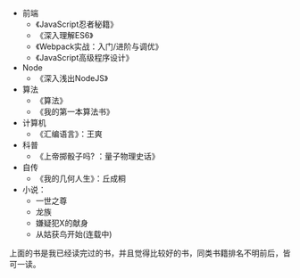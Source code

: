 - 前端
  - 《JavaScript忍者秘籍》
  - 《深入理解ES6》
  - 《Webpack实战：入门/进阶与调优》
  - 《JavaScript高级程序设计》
- Node
  - 《深入浅出NodeJS》
- 算法
  - 《算法》
  - 《我的第一本算法书》
- 计算机
  - 《汇编语言》：王爽
- 科普
  - 《上帝掷骰子吗? ：量子物理史话》
- 自传
  - 《我的几何人生》：丘成桐
- 小说：
  - 一世之尊
  - 龙族
  - 嫌疑犯X的献身
  - 从姑获鸟开始(连载中)

上面的书是我已经读完过的书，并且觉得比较好的书，同类书籍排名不明前后，皆可一读。



<Disqus />
